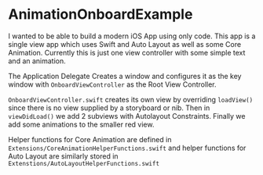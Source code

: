 # AnimationOnboardExample #

I wanted to be able to build a modern iOS App using only code. This app is a
single view app which uses Swift and Auto Layout as well as some Core Animation.
Currently this is just one view controller with some simple text and an
animation.

The Application Delegate Creates a window and configures it as the key window
with `OnboardViewController` as the Root View Controller.

`OnboardViewController.swift` creates its own view by overriding `loadView()`
since there is no view supplied by a storyboard or nib. Then in `viewDidLoad()`
we add 2 subviews with Autolayout Constraints. Finally we add some animations to
the smaller red view.

Helper functions for Core Animation are defined in
`Extensions/CoreAnimationHelperFunctions.swift` and helper functions for Auto
Layout are similarly stored in `Extenstions/AutoLayoutHelperFunctions.swift`
